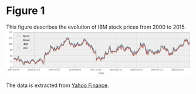 Figure 1
==========

This figure describes the evolution of IBM stock prices from 
2000 to 2015. 
![IBM](https://raw.githubusercontent.com/yangphysics/quantfinan/master/IBM.png)

The data is extracted from 
[Yahoo Finance](http://finance.yahoo.com/).

